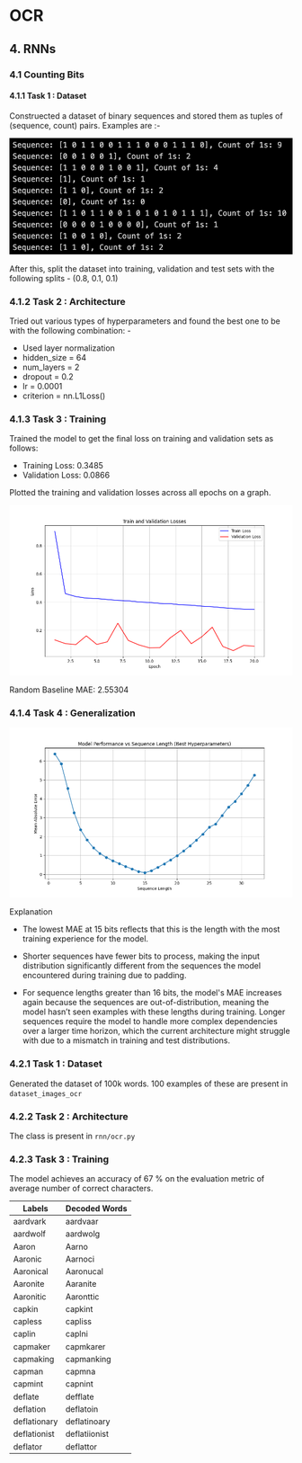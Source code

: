 # OCR

## 4. RNNs

### 4.1 Counting Bits

#### 4.1.1 Task 1 : Dataset

Construected a dataset of binary sequences and stored them as tuples of (sequence, count) pairs. Examples are :- 

<img src="figures/examples_4_1_1.png"><img>

After this, split the dataset into training, validation and test sets with the following splits - (0.8, 0.1, 0.1)

### 4.1.2 Task 2 : Architecture

Tried out various types of hyperparameters and found the best one to be with the following combination: - 

- Used layer normalization
- hidden_size = 64
- num_layers = 2
- dropout = 0.2
- lr = 0.0001
- criterion = nn.L1Loss()

### 4.1.3 Task 3 : Training 

Trained the model to get the final loss on training and validation sets as follows:

- Training Loss: 0.3485
- Validation Loss: 0.0866

Plotted the training and validation losses across all epochs on a graph.

<img src="figures/train_val_graph.png"><img>

Random Baseline MAE: 2.55304

### 4.1.4 Task 4 : Generalization

<img src="figures/final_generalization_plot.png"><img>

Explanation 

- The lowest MAE at 15 bits reflects that this is the length with the most training experience for the model.

- Shorter sequences have fewer bits to process, making the input distribution significantly different from the sequences the model encountered during training due to padding. 

- For sequence lengths greater than 16 bits, the model's MAE increases again because the sequences are out-of-distribution, meaning the model hasn’t seen examples with these lengths during training. Longer sequences require the model to handle more complex dependencies over a larger time horizon, which the current architecture might struggle with due to a mismatch in training and test distributions. 

### 4.2.1 Task 1 : Dataset

Generated the dataset of 100k words. 100 examples of these are present in `dataset_images_ocr`

### 4.2.2 Task 2 : Architecture

The class is present in `rnn/ocr.py`

### 4.2.3 Task 3 : Training

The model achieves an accuracy of 67 % on the evaluation metric of average number of correct characters.

| Labels          | Decoded Words    |
|-----------------|------------------|
| aardvark        | aardvaar         |
| aardwolf        | aardwolg         |
| Aaron           | Aarno            |
| Aaronic         | Aarnoci          |
| Aaronical       | Aaronucal        |
| Aaronite        | Aaranite         |
| Aaronitic       | Aaronttic        |
| capkin          | capkint          |
| capless         | capliss          |
| caplin          | caplni           |
| capmaker        | capmkarer        |
| capmaking       | capmanking       |
| capman          | capmna           |
| capmint         | capnint          |
| deflate         | defflate         |
| deflation       | deflatoin        |
| deflationary    | deflatinoary     |
| deflationist    | deflatiionist    |
| deflator        | deflattor        |
